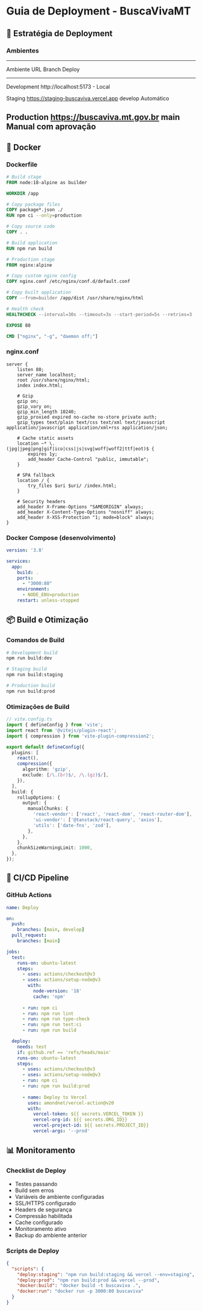 # Guia de Deployment - BuscaVivaMT

## 🚀 Estratégia de Deployment

### Ambientes

  ---------------------------------------------------------------------------------------------------
  Ambiente               URL                                    Branch             Deploy
  ---------------------- -------------------------------------- ------------------ ------------------
  Development            http://localhost:5173                  \-                 Local

  Staging                https://staging-buscaviva.vercel.app   develop            Automático

  Production             https://buscaviva.mt.gov.br            main               Manual com
                                                                                   aprovação
  ---------------------------------------------------------------------------------------------------

## 🐳 Docker

### Dockerfile

``` dockerfile
# Build stage
FROM node:18-alpine as builder

WORKDIR /app

# Copy package files
COPY package*.json ./
RUN npm ci --only=production

# Copy source code
COPY . .

# Build application
RUN npm run build

# Production stage
FROM nginx:alpine

# Copy custom nginx config
COPY nginx.conf /etc/nginx/conf.d/default.conf

# Copy built application
COPY --from=builder /app/dist /usr/share/nginx/html

# Health check
HEALTHCHECK --interval=30s --timeout=3s --start-period=5s --retries=3   CMD wget --no-verbose --tries=1 --spider http://localhost || exit 1

EXPOSE 80

CMD ["nginx", "-g", "daemon off;"]
```

### nginx.conf

``` nginx
server {
    listen 80;
    server_name localhost;
    root /usr/share/nginx/html;
    index index.html;

    # Gzip
    gzip on;
    gzip_vary on;
    gzip_min_length 10240;
    gzip_proxied expired no-cache no-store private auth;
    gzip_types text/plain text/css text/xml text/javascript application/javascript application/xml+rss application/json;

    # Cache static assets
    location ~* \.(jpg|jpeg|png|gif|ico|css|js|svg|woff|woff2|ttf|eot)$ {
        expires 1y;
        add_header Cache-Control "public, immutable";
    }

    # SPA fallback
    location / {
        try_files $uri $uri/ /index.html;
    }

    # Security headers
    add_header X-Frame-Options "SAMEORIGIN" always;
    add_header X-Content-Type-Options "nosniff" always;
    add_header X-XSS-Protection "1; mode=block" always;
}
```

### Docker Compose (desenvolvimento)

``` yaml
version: '3.8'

services:
  app:
    build: .
    ports:
      - "3000:80"
    environment:
      - NODE_ENV=production
    restart: unless-stopped
```

## 📦 Build e Otimização

### Comandos de Build

``` bash
# Development build
npm run build:dev

# Staging build
npm run build:staging

# Production build
npm run build:prod
```

### Otimizações de Build

``` typescript
// vite.config.ts
import { defineConfig } from 'vite';
import react from '@vitejs/plugin-react';
import { compression } from 'vite-plugin-compression2';

export default defineConfig({
  plugins: [
    react(),
    compression({
      algorithm: 'gzip',
      exclude: [/\.(br)$/, /\.(gz)$/],
    }),
  ],
  build: {
    rollupOptions: {
      output: {
        manualChunks: {
          'react-vendor': ['react', 'react-dom', 'react-router-dom'],
          'ui-vendor': ['@tanstack/react-query', 'axios'],
          'utils': ['date-fns', 'zod'],
        },
      },
    },
    chunkSizeWarningLimit: 1000,
  },
});
```

## 🔄 CI/CD Pipeline

### GitHub Actions

``` yaml
name: Deploy

on:
  push:
    branches: [main, develop]
  pull_request:
    branches: [main]

jobs:
  test:
    runs-on: ubuntu-latest
    steps:
      - uses: actions/checkout@v3
      - uses: actions/setup-node@v3
        with:
          node-version: '18'
          cache: 'npm'
      
      - run: npm ci
      - run: npm run lint
      - run: npm run type-check
      - run: npm run test:ci
      - run: npm run build

  deploy:
    needs: test
    if: github.ref == 'refs/heads/main'
    runs-on: ubuntu-latest
    steps:
      - uses: actions/checkout@v3
      - uses: actions/setup-node@v3
      - run: npm ci
      - run: npm run build:prod
      
      - name: Deploy to Vercel
        uses: amondnet/vercel-action@v20
        with:
          vercel-token: ${{ secrets.VERCEL_TOKEN }}
          vercel-org-id: ${{ secrets.ORG_ID}}
          vercel-project-id: ${{ secrets.PROJECT_ID}}
          vercel-args: '--prod'
```

## 📊 Monitoramento

### Checklist de Deploy

-   Testes passando
-   Build sem erros
-   Variáveis de ambiente configuradas
-   SSL/HTTPS configurado
-   Headers de segurança
-   Compressão habilitada
-   Cache configurado
-   Monitoramento ativo
-   Backup do ambiente anterior

### Scripts de Deploy

``` json
{
  "scripts": {
    "deploy:staging": "npm run build:staging && vercel --env=staging",
    "deploy:prod": "npm run build:prod && vercel --prod",
    "docker:build": "docker build -t buscaviva .",
    "docker:run": "docker run -p 3000:80 buscaviva"
  }
}
```
